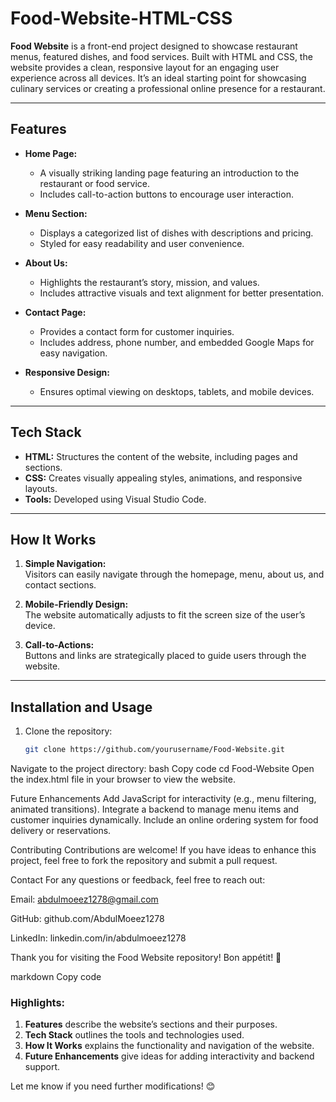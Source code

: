 # Food-Website-HTML-CSS

**Food Website** is a front-end project designed to showcase restaurant menus, featured dishes, and food services. Built with HTML and CSS, the website provides a clean, responsive layout for an engaging user experience across all devices. It’s an ideal starting point for showcasing culinary services or creating a professional online presence for a restaurant.

---

## Features
- **Home Page:**  
  - A visually striking landing page featuring an introduction to the restaurant or food service.  
  - Includes call-to-action buttons to encourage user interaction.  

- **Menu Section:**  
  - Displays a categorized list of dishes with descriptions and pricing.  
  - Styled for easy readability and user convenience.  

- **About Us:**  
  - Highlights the restaurant’s story, mission, and values.  
  - Includes attractive visuals and text alignment for better presentation.  

- **Contact Page:**  
  - Provides a contact form for customer inquiries.  
  - Includes address, phone number, and embedded Google Maps for easy navigation.  

- **Responsive Design:**  
  - Ensures optimal viewing on desktops, tablets, and mobile devices.  

---

## Tech Stack
- **HTML:** Structures the content of the website, including pages and sections.  
- **CSS:** Creates visually appealing styles, animations, and responsive layouts.  
- **Tools:** Developed using Visual Studio Code.  

---

## How It Works
1. **Simple Navigation:**  
   Visitors can easily navigate through the homepage, menu, about us, and contact sections.  

2. **Mobile-Friendly Design:**  
   The website automatically adjusts to fit the screen size of the user’s device.  

3. **Call-to-Actions:**  
   Buttons and links are strategically placed to guide users through the website.  

---

## Installation and Usage
1. Clone the repository:  
   ```bash
   git clone https://github.com/yourusername/Food-Website.git
Navigate to the project directory:
bash
Copy code
cd Food-Website
Open the index.html file in your browser to view the website.

Future Enhancements
Add JavaScript for interactivity (e.g., menu filtering, animated transitions).
Integrate a backend to manage menu items and customer inquiries dynamically.
Include an online ordering system for food delivery or reservations.

Contributing
Contributions are welcome! If you have ideas to enhance this project, feel free to fork the repository and submit a pull request.

Contact
For any questions or feedback, feel free to reach out:

Email: abdulmoeez1278@gmail.com

GitHub: github.com/AbdulMoeez1278

LinkedIn: linkedin.com/in/abdulmoeez1278

Thank you for visiting the Food Website repository! Bon appétit! 🍴

markdown
Copy code

### Highlights:  
1. **Features** describe the website’s sections and their purposes.  
2. **Tech Stack** outlines the tools and technologies used.  
3. **How It Works** explains the functionality and navigation of the website.  
4. **Future Enhancements** give ideas for adding interactivity and backend support.  

Let me know if you need further modifications! 😊
